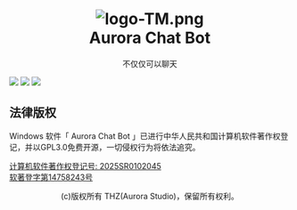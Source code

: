 <h1 align="center">
<img src="https://img.picui.cn/free/2025/01/18/678b2a5349765.png" alt="logo-TM.png" title="logo-TM.png" />
<br/>
Aurora Chat Bot
</h1>
<p align="center">不仅仅可以聊天</p>
  
[![](https://github.com/Aurora-Studio-Dev/Aurora-Chat-Bot/actions/workflows/dotnet.yml/badge.svg)](https://github.com/Aurora-Studio-Dev/Aurora-Chat-Bot/actions/workflows/dotnet.yml)
![](https://img.shields.io/badge/许可证-GPL3.0-blue)
![](https://img.shields.io/badge/计算机软件著作权登记号-2025SR0102045-yellow)

## 法律版权
Windows 软件「 Aurora Chat Bot 」已进行中华人民共和国计算机软件著作权登记，并以GPL3.0免费开源，一切侵权行为将依法追究。

<a href="https://ccopyright.com.cn">计算机软件著作权登记号: 2025SR0102045<br/>
软著登字第14758243号</a>


<p align="center">(c)版权所有 THZ(Aurora Studio)，保留所有权利。</p>
